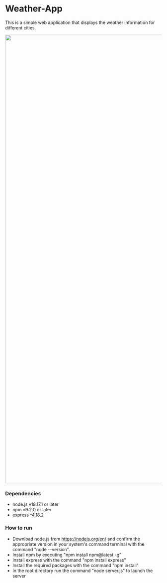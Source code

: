 # Weather-App

This is a simple web application that displays the weather information for different cities.

<img width="1440" src="https://github.com/user-attachments/assets/0ca8b542-50e6-4a5a-aa73-6e66774d17a5">

### Dependencies
  - node.js v18.17.1 or later
  - npm v9.2.0 or later
  - express ^4.18.2

### How to run
  - Download node.js from https://nodejs.org/en/ and confirm the appropriate version in your system's command terminal with the command "node --version". 
  - Install npm by executing "npm install npm@latest -g"
  - Install express with the command "npm install express"
  - Install the required packages with the command "npm install"
  - In the root directory run the command "node server.js" to launch the server
